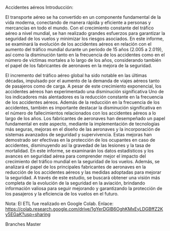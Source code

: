 Accidentes aéreos
Introducción:

El transporte aéreo se ha convertido en un componente fundamental de la vida moderna, conectando de manera rápida y eficiente a personas y mercancías en todo el mundo. Con el crecimiento constante del tráfico aéreo a nivel mundial, se han realizado grandes esfuerzos para garantizar la seguridad de los vuelos y minimizar los riesgos asociados. En este informe, se examinará la evolución de los accidentes aéreos en relación con el aumento del tráfico mundial durante un periodo de 15 años (2.005 a 2.019), así como la disminución tanto en la frecuencia de los accidentes como en el número de víctimas mortales a lo largo de los años, considerando también el papel de los fabricantes de aeronaves en la mejora de la seguridad.

El incremento del tráfico aéreo global ha sido notable en las últimas décadas, impulsado por el aumento de la demanda de viajes aéreos tanto de pasajeros como de carga. A pesar de este crecimiento exponencial, los accidentes aéreos han experimentado una disminución significativa
Uno de los indicadores más alentadores es la reducción constante en la frecuencia de los accidentes aéreos. 
Además de la reducción en la frecuencia de los accidentes, también es importante destacar la disminución significativa en el número de fallecimientos relacionados con los accidentes aéreos a lo largo de los años. Los fabricantes de aeronaves han desempeñado un papel fundamental en este aspecto, mediante la implementación de tecnologías más seguras, mejoras en el diseño de las aeronaves y la incorporación de sistemas avanzados de seguridad y supervivencia. Estas mejoras han demostrado ser efectivas en la protección de los ocupantes en caso de accidentes, disminuyendo así la gravedad de las lesiones y la tasa de mortalidad.
En este informe, se examinarán los datos estadísticos y los avances en seguridad aérea para comprender mejor el impacto del crecimiento del tráfico mundial en la seguridad de los vuelos. Además, se analizará el papel de los principales fabricantes de aeronaves en la reducción de los accidentes aéreos y las medidas adoptadas para mejorar la seguridad. A través de este estudio, se buscará obtener una visión más completa de la evolución de la seguridad en la aviación, brindando información valiosa para seguir mejorando y garantizando la protección de los pasajeros y la eficiencia de los vuelos en el futuro.

Nota: El ETL fue realizado en Google Colab.
Enlace:
https://colab.research.google.com/drive/1gYerDGlB6OghKMxEyLDGBffZ2Ky5EGaK?usp=sharing


Branches Master
